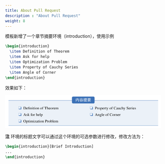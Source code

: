 ```yaml
---
title: About Pull Request
description : "About Pull Request"
weight: 8
---
```


模板新增了一个章节摘要环境（introduction），使用示例

```tex
\begin{introduction}
  \item Definition of Theorem
  \item Ask for help
  \item Optimization Problem
  \item Property of Cauchy Series
  \item Angle of Corner
\end{introduction}
```

效果如下：

![](./introduction.png)

**注**    环境的标题文字可以通过这个环境的可选参数进行修改，修改方法为：

```tex
\begin{introduction}[Brief Introduction]
...
\end{introduction}
```



